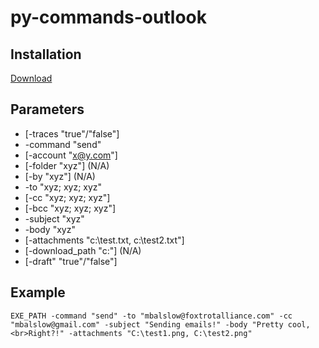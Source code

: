 # py-commands-outlook

## Installation
[Download](https://github.com/foxtrot-alliance/py-commands-outlook/releases/download/v0.0.1/py-commands-outlook_v0.0.1.zip)

## Parameters
* [-traces "true"/"false"]
* -command "send"
* [-account "x@y.com"]
* [-folder "xyz"] (N/A)
* [-by "xyz"] (N/A)
* -to "xyz; xyz; xyz"
* [-cc "xyz; xyz; xyz"]
* [-bcc "xyz; xyz; xyz"]
* -subject "xyz"
* -body "xyz"
* [-attachments "c:\test.txt, c:\test2.txt"]
* [-download_path "c:\"] (N/A)
* [-draft" "true"/"false"]

## Example
```
EXE_PATH -command "send" -to "mbalslow@foxtrotalliance.com" -cc "mbalslow@gmail.com" -subject "Sending emails!" -body "Pretty cool,<br>Right?!" -attachments "C:\test1.png, C:\test2.png"
```
